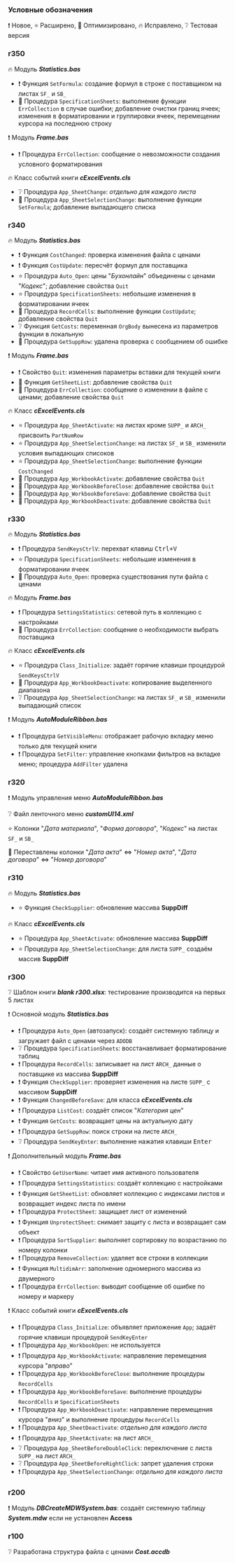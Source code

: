 ﻿### Условные обозначения

:exclamation: Новое, :star: Расширено, :star2: Оптимизировано, :fire: Исправлено, :grey_question: Тестовая версия

### r350

:fire: Модуль ***Statistics.bas***
- :exclamation: Функция `SetFormula`: создание формул в строке с поставщиком на листах `SF_` и `SB_`
- :star2: Процедура `SpecificationSheets`: выполнение функции `ErrCollection` в случае ошибки; добавление очистки границ ячеек; изменения в форматировании и группировки ячеек, перемещении курсора на последнюю строку

:exclamation: Модуль ***Frame.bas***
- :exclamation: Процедура `ErrCollection`: сообщение о невозможности создания условного форматирования

:fire: Класс событий книги ***cExcelEvents.cls***
- :grey_question: Процедура `App_SheetChange`: *отдельно для каждого листа*
- :star2: Процедура `App_SheetSelectionChange`: выполнение функции `SetFormula`; добавление выпадающего списка

### r340

:fire: Модуль ***Statistics.bas***
- :exclamation: Функция `CostChanged`: проверка изменения файла с ценами
- :exclamation: Функция `CostUpdate`: пересчёт формул для поставщика
- :star: Процедура `Auto_Open`: цены "*Бухонлайн*" объединены с ценами "*Кодекс*"; добавление свойства `Quit`
- :star: Процедура `SpecificationSheets`: небольшие изменения в форматировании ячеек
- :star2: Процедура `RecordCells`: выполнение функции `CostUpdate`; добавление свойства `Quit`
- :grey_question: Функция `GetCosts`: переменная `OrgBody` вынесена из параметров функции в локальную
- :star2: Процедура `GetSuppRow`: удалена проверка с сообщением об ошибке

:exclamation: Модуль ***Frame.bas***
- :exclamation: Свойство `Quit`: изменения параметры вставки для текущей книги
- :star2: Функция `GetSheetList`: добавление свойства `Quit`
- :star2: Процедура `ErrCollection`: сообщение о изменении в файле с ценами; добавление свойства `Quit`

:fire: Класс ***cExcelEvents.cls***
- :star: Процедура `App_SheetActivate`: на листах кроме `SUPP_` и `ARCH_` присвоить `PartNumRow` 
- :star: Процедура `App_SheetSelectionChange`: на листах `SF_` и `SB_` изменили условия выпадающих списоков
- :star: Процедура `App_SheetSelectionChange`: выполнение функции `CostChanged`
- :star2: Процедура `App_WorkbookActivate`: добавление свойства `Quit`
- :star2: Процедура `App_WorkbookBeforeClose`: добавление свойства `Quit`
- :star2: Процедура `App_WorkbookBeforeSave`: добавление свойства `Quit`
- :star2: Процедура `App_WorkbookDeactivate`: добавление свойства `Quit`

### r330

:fire: Модуль ***Statistics.bas***
- :exclamation: Процедура `SendKeysCtrlV`: перехват клавиш <kbd>Ctrl+V</kbd>
- :star: Процедура `SpecificationSheets`: небольшие изменения в форматировании ячеек
- :star2: Процедура `Auto_Open`: проверка существования пути файла с ценами

:fire: Модуль ***Frame.bas***
- :exclamation: Процедура `SettingsStatistics`: сетевой путь в коллекцию с настройками
- :star2: Процедура `ErrCollection`: сообщение о необходимости выбрать поставщика

:fire: Класс ***cExcelEvents.cls***
- :star: Процедура `Class_Initialize`: задаёт горячие клавиши процедурой `SendKeysCtrlV`
- :star2: Процедура `App_WorkbookDeactivate`: копирование выделенного диапазона
- :grey_question: Процедура `App_SheetSelectionChange`: на листах `SF_` и `SB_` изменили выпадающий список

:exclamation: Модуль ***AutoModuleRibbon.bas***
- :exclamation: Процедура `GetVisibleMenu`: отображает рабочую вкладку меню только для текущей книги
- :exclamation: Процедура `SetFilter`: управление кнопками фильтров на вкладке меню; процедура `AddFilter` удалена

### r320

:exclamation: Модуль управления меню ***AutoModuleRibbon.bas***

:grey_question: Файл ленточного меню ***customUI14.xml***

:star: Колонки "*Дата материала*", "*Форма договора*", "*Кодекс*" на листах `SF_` и `SB_`

:star2: Переставлены колонки "*Дата акта*" <=> "*Номер акта*", "*Дата договора*" <=> "*Номер договора*"

### r310

:fire: Модуль ***Statistics.bas***
- :star: Функция `CheckSupplier`: обновление массива **SuppDiff**

:fire: Класс ***cExcelEvents.cls***
- :star: Процедура `App_SheetActivate`: обновление массива **SuppDiff**
- :star: Процедура `App_SheetSelectionChange`: для листа `SUPP_` создаём массив **SuppDiff**

### r300

:grey_question: Шаблон книги ***blank r300.xlsx***: тестирование производится на первых 5 листах

:exclamation: Основной модуль ***Statistics.bas***
- :exclamation: Процедура `Auto_Open` (автозапуск): создаёт системную таблицу и загружает файл с ценами через `ADODB`
- :grey_question: Процедура `SpecificationSheets`: восстанавливает форматирование таблиц
- :exclamation: Процедура `RecordCells`: записывает на лист `ARCH_` данные о поставщике из массива **SuppDiff**
- :exclamation: Функция `CheckSupplier`: проверяет изменения на листе `SUPP_` с массивом **SuppDiff**
- :exclamation: Функция `ChangedBeforeSave`: для класса ***cExcelEvents.cls***
- :exclamation: Процедура `ListCost`: создаёт список "*Категория цен*"
- :exclamation: Функция `GetCosts`: возвращает цены на актуальную дату
- :exclamation: Процедура `GetSuppRow`: поиск строки на листе `ARCH_`
- :grey_question: Процедура `SendKeyEnter`: выполнение нажатия клавиши <kbd>Enter</kbd>

:exclamation: Дополнительный модуль ***Frame.bas***
- :exclamation: Свойство `GetUserName`: читает имя активного пользователя
- :exclamation: Процедура `SettingsStatistics`: создаёт коллекцию с настройками
- :exclamation: Функция `GetSheetList`: обновляет коллекцию с индексами листов и возвращает индекс листа по имени
- :exclamation: Процедура `ProtectSheet`: защищает лист от изменений
- :exclamation: Функция `UnprotectSheet`: снимает защиту с листа и возвращает сам объект
- :exclamation: Процедура `SortSupplier`: выполняет сортировку по возрастанию по номеру колонки
- :exclamation: Процедура `RemoveCollection`: удаляет все строки в коллекции
- :exclamation: Функция `MultidimArr`: заполнение одномерного массива из двумерного
- :exclamation: Процедура `ErrCollection`: выводит сообщение об ошибке по номеру и маркеру

:exclamation: Класс событий книги ***cExcelEvents.cls***
- :exclamation: Процедура `Class_Initialize`: объявляет приложение `App`; задаёт горячие клавиши процедурой `SendKeyEnter`
- :exclamation: Процедура `App_WorkbookOpen`: не используется
- :exclamation: Процедура `App_WorkbookActivate`: направление перемещения курсора "*вправо*"
- :exclamation: Процедура `App_WorkbookBeforeClose`: выполнение процедуры `RecordCells`
- :exclamation: Процедура `App_WorkbookBeforeSave`: выполнение процедуры `RecordCells` и `SpecificationSheets`
- :exclamation: Процедура `App_WorkbookDeactivate`: направление перемещения курсора "*вниз*" и выполнение процедуры `RecordCells`
- :exclamation: Процедура `App_SheetDeactivate`: *отдельно для каждого листа*
- :exclamation: Процедура `App_SheetActivate`: на лист `ARCH_`
- :grey_question: Процедура `App_SheetBeforeDoubleClick`: переключение с листа `SUPP_` на лист `ARCH_`
- :grey_question: Процедура `App_SheetBeforeRightClick`: запрет удаления строки
- :exclamation: Процедура `App_SheetSelectionChange`: *отдельно для каждого листа*

### r200

:exclamation: Модуль ***DBCreateMDWSystem.bas***: создаёт системную таблицу ***System.mdw*** если не установлен **Access**

### r100

:grey_question: Разработана структура файла с ценами ***Cost.accdb***
